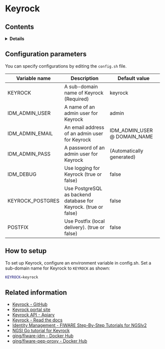 # Keyrock

## Contents

<details>
<summary><strong>Details</strong></summary>

-   [Configuration parameters](#configuration-parameters)
-   [How to setup](#how-to-setup)
-   [Related information](#related-information)

</details>

## Configuration parameters

You can specify configurations by editing the `config.sh` file.

| Variable name     | Description                                                      | Default value                   |
| ----------------- | ---------------------------------------------------------------- | ------------------------------- |
| KEYROCK           | A sub-domain name of Keyrock (Required)                          | keyrock                         |
| IDM\_ADMIN\_USER  | A name of an admin user for Keyrock                              | admin                           |
| IDM\_ADMIN\_EMAIL | An email address of an admin user for Keyrock                    | IDM\_ADMIN\_USER @ DOMAIN\_NAME |
| IDM\_ADMIN\_PASS  | A password of an admin user for Keyrock                          | (Automatically generated)       |
| IDM\_DEBUG        | Use logging for Keyrock (true or false)                          | false                           |
| KEYROCK\_POSTGRES | Use PostgreSQL as backend database for Keyrock. (true or false)  | false                           |
| POSTFIX           | Use Postfix (local delivery). (true or false)                    | false                           |

## How to setup

To set up Keyrock, configure an environment variable in config.sh.
Set a sub-domain name for Keyrock to `KEYROCK` as shown:

```bash
KEYROCK=keyrock
```

## Related information

-   [Keyrock - GitHub](https://github.com/ging/fiware-idm)
-   [Keyrock portal site](https://keyrock-fiware.github.io/)
-   [Keyrock API - Apiary](https://keyrock.docs.apiary.io/#)
-   [Keyrock - Read the docs](https://fiware-idm.readthedocs.io/)
-   [Identity Management - FIWARE Step-By-Step Tutorials for NGSIv2](https://fiware-tutorials.readthedocs.io/en/latest/identity-management.html)
-   [NGSI Go tutorial for Keyrock](https://ngsi-go.letsfiware.jp/tutorial/keyrock/)
-   [ging/fiware-idm - Docker Hub](https://hub.docker.com/r/ging/fiware-idm)
-   [ging/fiware-pep-proxy - Docker Hub](https://hub.docker.com/r/ging/fiware-pep-proxy)

